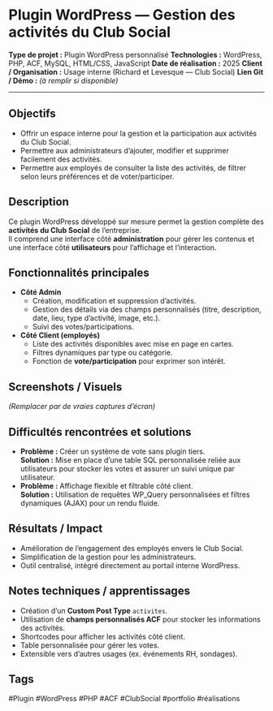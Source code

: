 # Plugin WordPress — Gestion des activités du Club Social

**Type de projet :** Plugin WordPress personnalisé
**Technologies :** WordPress, PHP, ACF, MySQL, HTML/CSS, JavaScript
**Date de réalisation :** 2025
**Client / Organisation :** Usage interne (Richard et Levesque — Club Social)
**Lien Git / Démo :** _(à remplir si disponible)_

---

## Objectifs

- Offrir un espace interne pour la gestion et la participation aux activités du Club Social.
- Permettre aux administrateurs d’ajouter, modifier et supprimer facilement des activités.
- Permettre aux employés de consulter la liste des activités, de filtrer selon leurs préférences et de voter/participer.

## Description

Ce plugin WordPress développé sur mesure permet la gestion complète des **activités du Club Social** de l’entreprise.  
Il comprend une interface côté **administration** pour gérer les contenus et une interface côté **utilisateurs** pour l’affichage et l’interaction.

## Fonctionnalités principales

- **Côté Admin**
    - Création, modification et suppression d’activités.
    - Gestion des détails via des champs personnalisés (titre, description, date, lieu, type d’activité, image, etc.).
    - Suivi des votes/participations.
- **Côté Client (employés)**
    - Liste des activités disponibles avec mise en page en cartes.
    - Filtres dynamiques par type ou catégorie.
    - Fonction de **vote/participation** pour exprimer son intérêt.

## Screenshots / Visuels

_(Remplacer par de vraies captures d’écran)_

## Difficultés rencontrées et solutions

- **Problème :** Créer un système de vote sans plugin tiers.  
    **Solution :** Mise en place d’une table SQL personnalisée reliée aux utilisateurs pour stocker les votes et assurer un suivi unique par utilisateur.
- **Problème :** Affichage flexible et filtrable côté client.  
    **Solution :** Utilisation de requêtes WP_Query personnalisées et filtres dynamiques (AJAX) pour un rendu fluide.

## Résultats / Impact

- Amélioration de l’engagement des employés envers le Club Social.
- Simplification de la gestion pour les administrateurs.
- Outil centralisé, intégré directement au portail interne WordPress.

## Notes techniques / apprentissages

- Création d’un **Custom Post Type** `activites`.
- Utilisation de **champs personnalisés ACF** pour stocker les informations des activités.
- Shortcodes pour afficher les activités côté client.
- Table personnalisée pour gérer les votes.
- Extensible vers d’autres usages (ex. événements RH, sondages).

## Tags

#Plugin #WordPress #PHP #ACF #ClubSocial #portfolio #réalisations